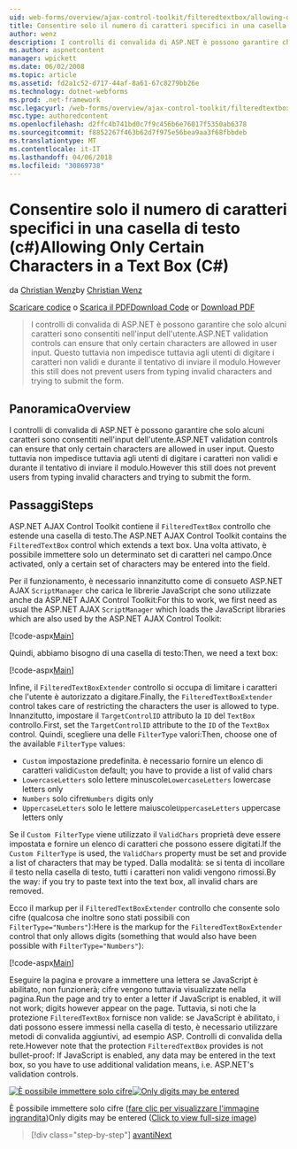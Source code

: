 ```yaml
---
uid: web-forms/overview/ajax-control-toolkit/filteredtextbox/allowing-only-certain-characters-in-a-text-box-cs
title: Consentire solo il numero di caratteri specifici in una casella di testo (c#) | Documenti Microsoft
author: wenz
description: I controlli di convalida di ASP.NET è possono garantire che solo alcuni caratteri sono consentiti nell'input dell'utente. Questo ancora non impedisce tuttavia agli utenti di digitare non validi...
ms.author: aspnetcontent
manager: wpickett
ms.date: 06/02/2008
ms.topic: article
ms.assetid: fd2a1c52-d717-44af-8a61-67c8279bb26e
ms.technology: dotnet-webforms
ms.prod: .net-framework
msc.legacyurl: /web-forms/overview/ajax-control-toolkit/filteredtextbox/allowing-only-certain-characters-in-a-text-box-cs
msc.type: authoredcontent
ms.openlocfilehash: d2ffc4b741bd0c7f9c456b6e76017f5350ab6378
ms.sourcegitcommit: f8852267f463b62d7f975e56bea9aa3f68fbbdeb
ms.translationtype: MT
ms.contentlocale: it-IT
ms.lasthandoff: 04/06/2018
ms.locfileid: "30869738"
---
```

<a name="allowing-only-certain-characters-in-a-text-box-c"></a><span data-ttu-id="ff109-104">Consentire solo il numero di caratteri specifici in una casella di testo (c#)</span><span class="sxs-lookup"><span data-stu-id="ff109-104">Allowing Only Certain Characters in a Text Box (C#)</span></span>
====================
<span data-ttu-id="ff109-105">da [Christian Wenz](https://github.com/wenz)</span><span class="sxs-lookup"><span data-stu-id="ff109-105">by [Christian Wenz](https://github.com/wenz)</span></span>

<span data-ttu-id="ff109-106">[Scaricare codice](http://download.microsoft.com/download/4/c/2/4c2def7a-0d23-4055-91f9-1f18504167d7/FilteredTextBox0.cs.zip) o [Scarica il PDF](http://download.microsoft.com/download/b/6/a/b6ae89ee-df69-4c87-9bfb-ad1eb2b23373/filteredtextbox0CS.pdf)</span><span class="sxs-lookup"><span data-stu-id="ff109-106">[Download Code](http://download.microsoft.com/download/4/c/2/4c2def7a-0d23-4055-91f9-1f18504167d7/FilteredTextBox0.cs.zip) or [Download PDF](http://download.microsoft.com/download/b/6/a/b6ae89ee-df69-4c87-9bfb-ad1eb2b23373/filteredtextbox0CS.pdf)</span></span>

> <span data-ttu-id="ff109-107">I controlli di convalida di ASP.NET è possono garantire che solo alcuni caratteri sono consentiti nell'input dell'utente.</span><span class="sxs-lookup"><span data-stu-id="ff109-107">ASP.NET validation controls can ensure that only certain characters are allowed in user input.</span></span> <span data-ttu-id="ff109-108">Questo tuttavia non impedisce tuttavia agli utenti di digitare i caratteri non validi e durante il tentativo di inviare il modulo.</span><span class="sxs-lookup"><span data-stu-id="ff109-108">However this still does not prevent users from typing invalid characters and trying to submit the form.</span></span>


## <a name="overview"></a><span data-ttu-id="ff109-109">Panoramica</span><span class="sxs-lookup"><span data-stu-id="ff109-109">Overview</span></span>

<span data-ttu-id="ff109-110">I controlli di convalida di ASP.NET è possono garantire che solo alcuni caratteri sono consentiti nell'input dell'utente.</span><span class="sxs-lookup"><span data-stu-id="ff109-110">ASP.NET validation controls can ensure that only certain characters are allowed in user input.</span></span> <span data-ttu-id="ff109-111">Questo tuttavia non impedisce tuttavia agli utenti di digitare i caratteri non validi e durante il tentativo di inviare il modulo.</span><span class="sxs-lookup"><span data-stu-id="ff109-111">However this still does not prevent users from typing invalid characters and trying to submit the form.</span></span>

## <a name="steps"></a><span data-ttu-id="ff109-112">Passaggi</span><span class="sxs-lookup"><span data-stu-id="ff109-112">Steps</span></span>

<span data-ttu-id="ff109-113">ASP.NET AJAX Control Toolkit contiene il `FilteredTextBox` controllo che estende una casella di testo.</span><span class="sxs-lookup"><span data-stu-id="ff109-113">The ASP.NET AJAX Control Toolkit contains the `FilteredTextBox` control which extends a text box.</span></span> <span data-ttu-id="ff109-114">Una volta attivato, è possibile immettere solo un determinato set di caratteri nel campo.</span><span class="sxs-lookup"><span data-stu-id="ff109-114">Once activated, only a certain set of characters may be entered into the field.</span></span>

<span data-ttu-id="ff109-115">Per il funzionamento, è necessario innanzitutto come di consueto ASP.NET AJAX `ScriptManager` che carica le librerie JavaScript che sono utilizzate anche da ASP.NET AJAX Control Toolkit:</span><span class="sxs-lookup"><span data-stu-id="ff109-115">For this to work, we first need as usual the ASP.NET AJAX `ScriptManager` which loads the JavaScript libraries which are also used by the ASP.NET AJAX Control Toolkit:</span></span>

[!code-aspx[Main](allowing-only-certain-characters-in-a-text-box-cs/samples/sample1.aspx)]

<span data-ttu-id="ff109-116">Quindi, abbiamo bisogno di una casella di testo:</span><span class="sxs-lookup"><span data-stu-id="ff109-116">Then, we need a text box:</span></span>

[!code-aspx[Main](allowing-only-certain-characters-in-a-text-box-cs/samples/sample2.aspx)]

<span data-ttu-id="ff109-117">Infine, il `FilteredTextBoxExtender` controllo si occupa di limitare i caratteri che l'utente è autorizzato a digitare.</span><span class="sxs-lookup"><span data-stu-id="ff109-117">Finally, the `FilteredTextBoxExtender` control takes care of restricting the characters the user is allowed to type.</span></span> <span data-ttu-id="ff109-118">Innanzitutto, impostare il `TargetControlID` attributo la `ID` del `TextBox` controllo.</span><span class="sxs-lookup"><span data-stu-id="ff109-118">First, set the `TargetControlID` attribute to the `ID` of the `TextBox` control.</span></span> <span data-ttu-id="ff109-119">Quindi, scegliere una delle `FilterType` valori:</span><span class="sxs-lookup"><span data-stu-id="ff109-119">Then, choose one of the available `FilterType` values:</span></span>

- <span data-ttu-id="ff109-120">`Custom` impostazione predefinita. è necessario fornire un elenco di caratteri validi</span><span class="sxs-lookup"><span data-stu-id="ff109-120">`Custom` default; you have to provide a list of valid chars</span></span>
- <span data-ttu-id="ff109-121">`LowercaseLetters` solo lettere minuscole</span><span class="sxs-lookup"><span data-stu-id="ff109-121">`LowercaseLetters` lowercase letters only</span></span>
- <span data-ttu-id="ff109-122">`Numbers` solo cifre</span><span class="sxs-lookup"><span data-stu-id="ff109-122">`Numbers` digits only</span></span>
- <span data-ttu-id="ff109-123">`UppercaseLetters` solo le lettere maiuscole</span><span class="sxs-lookup"><span data-stu-id="ff109-123">`UppercaseLetters` uppercase letters only</span></span>

<span data-ttu-id="ff109-124">Se il `Custom FilterType` viene utilizzato il `ValidChars` proprietà deve essere impostata e fornire un elenco di caratteri che possono essere digitati.</span><span class="sxs-lookup"><span data-stu-id="ff109-124">If the `Custom FilterType` is used, the `ValidChars` property must be set and provide a list of characters that may be typed.</span></span> <span data-ttu-id="ff109-125">Dalla modalità: se si tenta di incollare il testo nella casella di testo, tutti i caratteri non validi vengono rimossi.</span><span class="sxs-lookup"><span data-stu-id="ff109-125">By the way: if you try to paste text into the text box, all invalid chars are removed.</span></span>

<span data-ttu-id="ff109-126">Ecco il markup per il `FilteredTextBoxExtender` controllo che consente solo cifre (qualcosa che inoltre sono stati possibili con `FilterType="Numbers"`):</span><span class="sxs-lookup"><span data-stu-id="ff109-126">Here is the markup for the `FilteredTextBoxExtender` control that only allows digits (something that would also have been possible with `FilterType="Numbers"`):</span></span>

[!code-aspx[Main](allowing-only-certain-characters-in-a-text-box-cs/samples/sample3.aspx)]

<span data-ttu-id="ff109-127">Eseguire la pagina e provare a immettere una lettera se JavaScript è abilitato, non funzionerà; cifre vengono tuttavia visualizzate nella pagina.</span><span class="sxs-lookup"><span data-stu-id="ff109-127">Run the page and try to enter a letter if JavaScript is enabled, it will not work; digits however appear on the page.</span></span> <span data-ttu-id="ff109-128">Tuttavia, si noti che la protezione `FilteredTextBox` fornisce non valide: se JavaScript è abilitato, i dati possono essere immessi nella casella di testo, è necessario utilizzare metodi di convalida aggiuntivi, ad esempio ASP. Controlli di convalida della rete.</span><span class="sxs-lookup"><span data-stu-id="ff109-128">However note that the protection `FilteredTextBox` provides is not bullet-proof: If JavaScript is enabled, any data may be entered in the text box, so you have to use additional validation means, i.e. ASP.NET's validation controls.</span></span>


<span data-ttu-id="ff109-129">[![È possibile immettere solo cifre](allowing-only-certain-characters-in-a-text-box-cs/_static/image2.png)](allowing-only-certain-characters-in-a-text-box-cs/_static/image1.png)</span><span class="sxs-lookup"><span data-stu-id="ff109-129">[![Only digits may be entered](allowing-only-certain-characters-in-a-text-box-cs/_static/image2.png)](allowing-only-certain-characters-in-a-text-box-cs/_static/image1.png)</span></span>

<span data-ttu-id="ff109-130">È possibile immettere solo cifre ([fare clic per visualizzare l'immagine ingrandita](allowing-only-certain-characters-in-a-text-box-cs/_static/image3.png))</span><span class="sxs-lookup"><span data-stu-id="ff109-130">Only digits may be entered ([Click to view full-size image](allowing-only-certain-characters-in-a-text-box-cs/_static/image3.png))</span></span>

> [!div class="step-by-step"]
> [<span data-ttu-id="ff109-131">avanti</span><span class="sxs-lookup"><span data-stu-id="ff109-131">Next</span></span>](allowing-only-certain-characters-in-a-text-box-vb.md)
